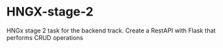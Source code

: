 # HNGX-stage-2
HNGx stage 2 task for the backend track. Create a RestAPI with Flask that performs CRUD operations
